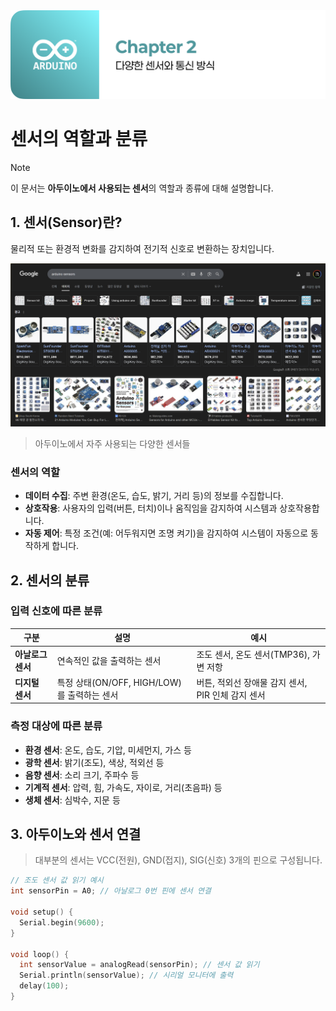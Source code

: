 <img src="./header.png" />

# 센서의 역할과 분류

> [!NOTE]
> 이 문서는 **아두이노에서 사용되는 센서**의 역할과 종류에 대해 설명합니다.

## 1. 센서(Sensor)란?

물리적 또는 환경적 변화를 감지하여 전기적 신호로 변환하는 장치입니다.

<img src="./src/sensors.png" />

> 아두이노에서 자주 사용되는 다양한 센서들

### 센서의 역할

- **데이터 수집**: 주변 환경(온도, 습도, 밝기, 거리 등)의 정보를 수집합니다.
- **상호작용**: 사용자의 입력(버튼, 터치)이나 움직임을 감지하여 시스템과 상호작용합니다.
- **자동 제어**: 특정 조건(예: 어두워지면 조명 켜기)을 감지하여 시스템이 자동으로 동작하게 합니다.

## 2. 센서의 분류

### 입력 신호에 따른 분류

| 구분              | 설명                                        | 예시                                              |
| ----------------- | ------------------------------------------- | ------------------------------------------------- |
| **아날로그 센서** | 연속적인 값을 출력하는 센서                 | 조도 센서, 온도 센서(TMP36), 가변 저항            |
| **디지털 센서**   | 특정 상태(ON/OFF, HIGH/LOW)를 출력하는 센서 | 버튼, 적외선 장애물 감지 센서, PIR 인체 감지 센서 |

### 측정 대상에 따른 분류

- **환경 센서**: 온도, 습도, 기압, 미세먼지, 가스 등
- **광학 센서**: 밝기(조도), 색상, 적외선 등
- **음향 센서**: 소리 크기, 주파수 등
- **기계적 센서**: 압력, 힘, 가속도, 자이로, 거리(초음파) 등
- **생체 센서**: 심박수, 지문 등

## 3. 아두이노와 센서 연결

> 대부분의 센서는 VCC(전원), GND(접지), SIG(신호) 3개의 핀으로 구성됩니다.

```cpp
// 조도 센서 값 읽기 예시
int sensorPin = A0; // 아날로그 0번 핀에 센서 연결

void setup() {
  Serial.begin(9600);
}

void loop() {
  int sensorValue = analogRead(sensorPin); // 센서 값 읽기
  Serial.println(sensorValue); // 시리얼 모니터에 출력
  delay(100);
}
```
